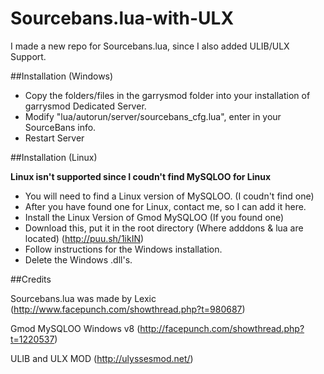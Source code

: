 Sourcebans.lua-with-ULX
=======================

I made a new repo for Sourcebans.lua, since I also added ULIB/ULX Support.

##Installation (Windows)

- Copy the folders/files in the garrysmod folder into your installation of garrysmod Dedicated Server.
- Modify "lua/autorun/server/sourcebans_cfg.lua", enter in your SourceBans info.
- Restart Server

##Installation (Linux)

**Linux isn't supported since I coudn't find MySQLOO for Linux**

- You will need to find a Linux version of MySQLOO. (I coudn't find one)
- After you have found one for Linux, contact me, so I can add it here.
- Install the Linux Version of Gmod MySQLOO (If you found one)
- Download this, put it in the root directory (Where adddons & lua are located) (http://puu.sh/1ikIN)
- Follow instructions for the Windows installation.
- Delete the Windows .dll's.

##Credits

Sourcebans.lua was made by Lexic (http://www.facepunch.com/showthread.php?t=980687)

Gmod MySQLOO Windows v8 (http://facepunch.com/showthread.php?t=1220537)

ULIB and ULX MOD (http://ulyssesmod.net/)

